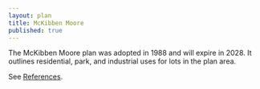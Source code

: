 ```yaml
---
layout: plan
title: McKibben Moore
published: true
---
```


The McKibben Moore plan was adopted in 1988 and will expire in 2028. It outlines residential, park, and industrial uses for lots in the plan area.

See [References](http://www.urbanreviewer.org/#page=references.html).
